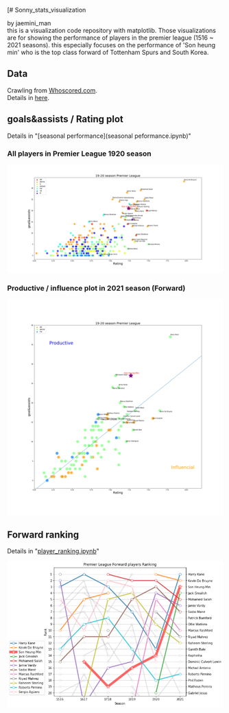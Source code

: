 [# Sonny_stats_visualization


by jaemini_man <br>
this is a visualization code repository with matplotlib.
Those visualizations are for showing the performance of players in the premier league (1516 ~ 2021 seasons).
this especially focuses on the performance of 'Son heung min' who is the top class forward of Tottenham Spurs and South Korea.

## Data
Crawling from [Whoscored.com](https://1xbet.whoscored.com/). <br>
Details in [here](https://github.com/jmlee8939/whoscored_crawling).

## goals&assists / Rating plot
Details in "[seasonal performance](seasonal peformance.ipynb)"
### All players in Premier League 1920 season
![](<son_19_20_PL.png>)

### Productive / influence plot in 2021 season (Forward)
![](<son_2021_PL.png>)

## Forward ranking
Details in "[player_ranking.ipynb](player_ranking.ipynb)"

![](<Forward_player_rank.png>)

